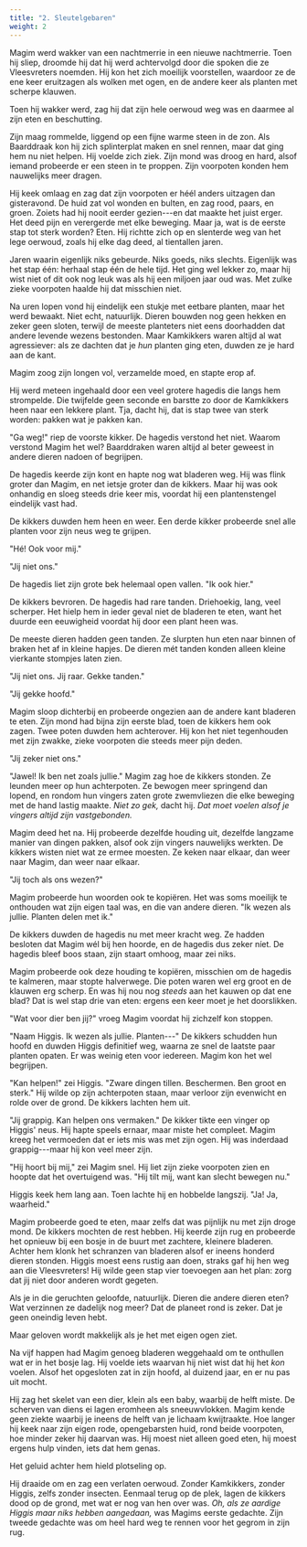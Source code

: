 ```yaml
---
title: "2. Sleutelgebaren"
weight: 2
---
```


Magim werd wakker van een nachtmerrie in een nieuwe nachtmerrie. Toen hij sliep, droomde hij dat hij werd achtervolgd door die spoken die ze Vleesvreters noemden. Hij kon het zich moeilijk voorstellen, waardoor ze de ene keer eruitzagen als wolken met ogen, en de andere keer als planten met scherpe klauwen.

Toen hij wakker werd, zag hij dat zijn hele oerwoud weg was en daarmee al zijn eten en beschutting. 

Zijn maag rommelde, liggend op een fijne warme steen in de zon. Als Baarddraak kon hij zich splinterplat maken en snel rennen, maar dat ging hem nu niet helpen. Hij voelde zich ziek. Zijn mond was droog en hard, alsof iemand probeerde er een steen in te proppen. Zijn voorpoten konden hem nauwelijks meer dragen.

Hij keek omlaag en zag dat zijn voorpoten er héél anders uitzagen dan gisteravond. De huid zat vol wonden en bulten, en zag rood, paars, en groen. Zoiets had hij nooit eerder gezien---en dat maakte het juist erger. Het deed pijn en verergerde met elke beweging. Maar ja, wat is de eerste stap tot sterk worden? Eten. Hij richtte zich op en slenterde weg van het lege oerwoud, zoals hij elke dag deed, al tientallen jaren.

Jaren waarin eigenlijk niks gebeurde. Niks goeds, niks slechts. Eigenlijk was het stap één: herhaal stap één de hele tijd. Het ging wel lekker zo, maar hij wist niet of dit ook nog leuk was als hij een miljoen jaar oud was. Met zulke zieke voorpoten haalde hij dat misschien niet.

Na uren lopen vond hij eindelijk een stukje met eetbare planten, maar het werd bewaakt. Niet echt, natuurlijk. Dieren bouwden nog geen hekken en zeker geen sloten, terwijl de meeste planteters niet eens doorhadden dat andere levende wezens bestonden. Maar Kamkikkers waren altijd al wat agressiever: als ze dachten dat je _hun_ planten ging eten, duwden ze je hard aan de kant.

Magim zoog zijn longen vol, verzamelde moed, en stapte erop af. 

Hij werd meteen ingehaald door een veel grotere hagedis die langs hem strompelde. Die twijfelde geen seconde en barstte zo door de Kamkikkers heen naar een lekkere plant. Tja, dacht hij, dat is stap twee van sterk worden: pakken wat je pakken kan.

"Ga weg!" riep de voorste kikker. De hagedis verstond het niet. Waarom verstond Magim het wel? Baarddraken waren altijd al beter geweest in andere dieren nadoen of begrijpen.

De hagedis keerde zijn kont en hapte nog wat bladeren weg. Hij was flink groter dan Magim, en net ietsje groter dan de kikkers. Maar hij was ook onhandig en sloeg steeds drie keer mis, voordat hij een plantenstengel eindelijk vast had.

De kikkers duwden hem heen en weer. Een derde kikker probeerde snel alle planten voor zijn neus weg te grijpen.

"Hé! Ook voor mij."

"Jij niet ons."

De hagedis liet zijn grote bek helemaal open vallen. "Ik ook hier."

De kikkers bevroren. De hagedis had rare tanden. Driehoekig, lang, veel scherper. Het hielp hem in ieder geval niet de bladeren te eten, want het duurde een eeuwigheid voordat hij door een plant heen was.

De meeste dieren hadden geen tanden. Ze slurpten hun eten naar binnen of braken het af in kleine hapjes. De dieren mét tanden konden alleen kleine vierkante stompjes laten zien.

"Jij niet ons. Jij raar. Gekke tanden."

"Jij gekke hoofd."

Magim sloop dichterbij en probeerde ongezien aan de andere kant bladeren te eten. Zijn mond had bijna zijn eerste blad, toen de kikkers hem ook zagen. Twee poten duwden hem achterover. Hij kon het niet tegenhouden met zijn zwakke, zieke voorpoten die steeds meer pijn deden.

"Jij zeker niet ons."

"Jawel! Ik ben net zoals jullie." Magim zag hoe de kikkers stonden. Ze leunden meer op hun achterpoten. Ze bewogen meer springend dan lopend, en rondom hun vingers zaten grote zwemvliezen die elke beweging met de hand lastig maakte. _Niet zo gek,_ dacht hij. _Dat moet voelen alsof je vingers altijd zijn vastgebonden._

Magim deed het na. Hij probeerde dezelfde houding uit, dezelfde langzame manier van dingen pakken, alsof ook zijn vingers nauwelijks werkten. De kikkers wisten niet wat ze ermee moesten. Ze keken naar elkaar, dan weer naar Magim, dan weer naar elkaar.

"Jij toch als ons wezen?"

Magim probeerde hun woorden ook te kopiëren. Het was soms moeilijk te onthouden wat zijn eigen taal was, en die van andere dieren. "Ik wezen als jullie. Planten delen met ik."

De kikkers duwden de hagedis nu met meer kracht weg. Ze hadden besloten dat Magim wél bij hen hoorde, en de hagedis dus zeker níet. De hagedis bleef boos staan, zijn staart omhoog, maar zei niks.

Magim probeerde ook deze houding te kopiëren, misschien om de hagedis te kalmeren, maar stopte halverwege. Die poten waren wel erg groot en de klauwen erg scherp. En was hij nou nog _steeds_ aan het kauwen op dat ene blad? Dat is wel stap drie van eten: ergens een keer moet je het doorslikken.

"Wat voor dier ben jij?" vroeg Magim voordat hij zichzelf kon stoppen.

"Naam Higgis. Ik wezen als jullie. Planten---" De kikkers schudden hun hoofd en duwden Higgis definitief weg, waarna ze snel de laatste paar planten opaten. Er was weinig eten voor iedereen. Magim kon het wel begrijpen. 

"Kan helpen!" zei Higgis. "Zware dingen tillen. Beschermen. Ben groot en sterk." Hij wilde op zijn achterpoten staan, maar verloor zijn evenwicht en rolde over de grond. De kikkers lachten hem uit. 

"Jij grappig. Kan helpen ons vermaken." De kikker tikte een vinger op Higgis' neus. Hij hapte speels ernaar, maar miste het compleet. Magim kreeg het vermoeden dat er iets mis was met zijn ogen. Hij was inderdaad grappig---maar hij kon veel meer zijn.

"Hij hoort bij mij," zei Magim snel. Hij liet zijn zieke voorpoten zien en hoopte dat het overtuigend was. "Hij tilt mij, want kan slecht bewegen nu."

Higgis keek hem lang aan. Toen lachte hij en hobbelde langszij. "Ja! Ja, waarheid."

Magim probeerde goed te eten, maar zelfs dat was pijnlijk nu met zijn droge mond. De kikkers mochten de rest hebben. Hij keerde zijn rug en probeerde het opnieuw bij een bosje in de buurt met zachtere, kleinere bladeren. Achter hem klonk het schranzen van bladeren alsof er ineens honderd dieren stonden. Higgis moest eens rustig aan doen, straks gaf hij hen weg aan die Vleesvreters! Hij wilde geen stap vier toevoegen aan het plan: zorg dat jij niet door anderen wordt gegeten.

Als je in die geruchten geloofde, natuurlijk. Dieren die andere dieren eten? Wat verzinnen ze dadelijk nog meer? Dat de planeet rond is zeker. Dat je geen oneindig leven hebt.

Maar geloven wordt makkelijk als je het met eigen ogen ziet.

Na vijf happen had Magim genoeg bladeren weggehaald om te onthullen wat er in het bosje lag. Hij voelde iets waarvan hij niet wist dat hij het _kon_ voelen. Alsof het opgesloten zat in zijn hoofd, al duizend jaar, en er nu pas uit mocht.

Hij zag het skelet van een dier, klein als een baby, waarbij de helft miste. De scherven van diens ei lagen eromheen als sneeuwvlokken. Magim kende geen ziekte waarbij je ineens de helft van je lichaam kwijtraakte. Hoe langer hij keek naar zijn eigen rode, opengebarsten huid, rond beide voorpoten, hoe minder zeker hij daarvan was. Hij moest niet alleen goed eten, hij moest ergens hulp vinden, iets dat hem genas.

Het geluid achter hem hield plotseling op. 

Hij draaide om en zag een verlaten oerwoud. Zonder Kamkikkers, zonder Higgis, zelfs zonder insecten. Eenmaal terug op de plek, lagen de kikkers dood op de grond, met wat er nog van hen over was. _Oh, als ze aardige Higgis maar niks hebben aangedaan,_ was Magims eerste gedachte. Zijn tweede gedachte was om heel hard weg te rennen voor het gegrom in zijn rug.